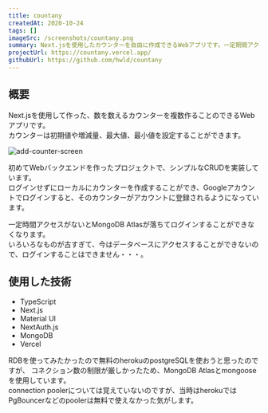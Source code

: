 ```yaml
---
title: countany
createdAt: 2020-10-24
tags: []
imageSrc: /screenshots/countany.png
summary: Next.jsを使用したカウンターを自由に作成できるWebアプリです。一定期間アクセスがないとDBが落ちてログインできなくなります。
projectUrl: https://countany.vercel.app/
githubUrl: https://github.com/hwld/countany
---
```


## 概要

Next.jsを使用して作った、数を数えるカウンターを複数作ることのできるWebアプリです。  
カウンターは初期値や増減量、最大値、最小値を設定することができます。

![add-counter-screen](/screenshots/countany-add-counter-dialog.png)

初めてWebバックエンドを作ったプロジェクトで、シンプルなCRUDを実装しています。  
ログインせずにローカルにカウンターを作成することができ、Googleアカウントでログインすると、そのカウンターがアカウントに登録されるようになっています。  

一定時間アクセスがないとMongoDB Atlasが落ちてログインすることができなくなります。  
いろいろなものが古すぎて、今はデータベースにアクセスすることができないので、ログインすることはできません・・・。

## 使用した技術

- TypeScript
- Next.js
- Material UI
- NextAuth.js
- MongoDB
- Vercel

RDBを使ってみたかったので無料のherokuのpostgreSQLを使おうと思ったのですが、
コネクション数の制限が厳しかったため、MongoDB Atlasとmongooseを使用しています。  
connection poolerについては覚えていないのですが、当時はherokuではPgBouncerなどのpoolerは無料で使えなかった気がします。  
